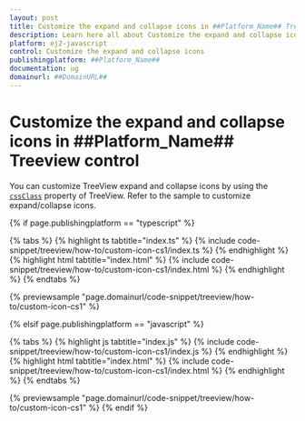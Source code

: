 ```yaml
---
layout: post
title: Customize the expand and collapse icons in ##Platform_Name## Treeview control | Syncfusion
description: Learn here all about Customize the expand and collapse icons in Syncfusion ##Platform_Name## Treeview control of Syncfusion Essential JS 2 and more.
platform: ej2-javascript
control: Customize the expand and collapse icons 
publishingplatform: ##Platform_Name##
documentation: ug
domainurl: ##DomainURL##
---
```


# Customize the expand and collapse icons in ##Platform_Name## Treeview control

You can customize TreeView expand and collapse icons by using the [`cssClass`](../../api/treeview#cssclass)&nbsp;property of TreeView.
Refer to the sample to customize expand/collapse icons.

{% if page.publishingplatform == "typescript" %}

 {% tabs %}
{% highlight ts tabtitle="index.ts" %}
{% include code-snippet/treeview/how-to/custom-icon-cs1/index.ts %}
{% endhighlight %}
{% highlight html tabtitle="index.html" %}
{% include code-snippet/treeview/how-to/custom-icon-cs1/index.html %}
{% endhighlight %}
{% endtabs %}
        
{% previewsample "page.domainurl/code-snippet/treeview/how-to/custom-icon-cs1" %}

{% elsif page.publishingplatform == "javascript" %}

{% tabs %}
{% highlight js tabtitle="index.js" %}
{% include code-snippet/treeview/how-to/custom-icon-cs1/index.js %}
{% endhighlight %}
{% highlight html tabtitle="index.html" %}
{% include code-snippet/treeview/how-to/custom-icon-cs1/index.html %}
{% endhighlight %}
{% endtabs %}

{% previewsample "page.domainurl/code-snippet/treeview/how-to/custom-icon-cs1" %}
{% endif %}